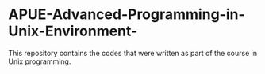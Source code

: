 # APUE-Advanced-Programming-in-Unix-Environment-
This repository contains the codes that were written as part of the course in Unix programming.
